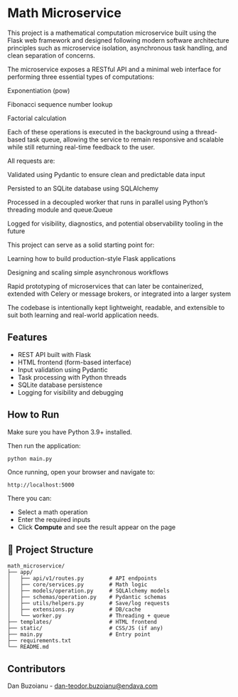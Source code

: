 # Math Microservice

This project is a mathematical computation microservice built using the Flask web framework and designed following modern software architecture principles such as microservice isolation, asynchronous task handling, and clean separation of concerns.

The microservice exposes a RESTful API and a minimal web interface for performing three essential types of computations:

Exponentiation (pow)

Fibonacci sequence number lookup

Factorial calculation

Each of these operations is executed in the background using a thread-based task queue, allowing the service to remain responsive and scalable while still returning real-time feedback to the user.

All requests are:

Validated using Pydantic to ensure clean and predictable data input

Persisted to an SQLite database using SQLAlchemy

Processed in a decoupled worker that runs in parallel using Python’s threading module and queue.Queue

Logged for visibility, diagnostics, and potential observability tooling in the future

This project can serve as a solid starting point for:

Learning how to build production-style Flask applications

Designing and scaling simple asynchronous workflows

Rapid prototyping of microservices that can later be containerized, extended with Celery or message brokers, or integrated into a larger system

The codebase is intentionally kept lightweight, readable, and extensible to suit both learning and real-world application needs.

## Features

- REST API built with Flask  
- HTML frontend (form-based interface)  
- Input validation using Pydantic  
- Task processing with Python threads  
- SQLite database persistence  
- Logging for visibility and debugging  

## How to Run

Make sure you have Python 3.9+ installed.

Then run the application:

```bash
python main.py
```

Once running, open your browser and navigate to:

```
http://localhost:5000
```

There you can:
- Select a math operation
- Enter the required inputs
- Click **Compute** and see the result appear on the page

## 📁 Project Structure

```
math_microservice/
├── app/
│   ├── api/v1/routes.py        # API endpoints
│   ├── core/services.py        # Math logic
│   ├── models/operation.py     # SQLAlchemy models
│   ├── schemas/operation.py    # Pydantic schemas
│   ├── utils/helpers.py        # Save/log requests
│   ├── extensions.py           # DB/cache
│   └── worker.py               # Threading + queue
├── templates/                  # HTML frontend
├── static/                     # CSS/JS (if any)
├── main.py                     # Entry point
├── requirements.txt
└── README.md
```

## Contributors

Dan Buzoianu - dan-teodor.buzoianu@endava.com
